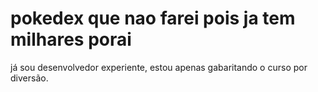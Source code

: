 # pokedex que nao farei pois ja tem milhares porai

já sou desenvolvedor experiente, estou apenas gabaritando o curso por diversão.
